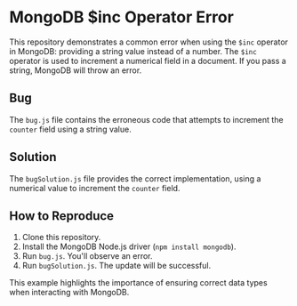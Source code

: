# MongoDB $inc Operator Error

This repository demonstrates a common error when using the `$inc` operator in MongoDB: providing a string value instead of a number. The `$inc` operator is used to increment a numerical field in a document. If you pass a string, MongoDB will throw an error.

## Bug

The `bug.js` file contains the erroneous code that attempts to increment the `counter` field using a string value. 

## Solution

The `bugSolution.js` file provides the correct implementation, using a numerical value to increment the `counter` field. 

## How to Reproduce

1. Clone this repository.
2. Install the MongoDB Node.js driver (`npm install mongodb`).
3. Run `bug.js`. You'll observe an error.
4. Run `bugSolution.js`. The update will be successful. 

This example highlights the importance of ensuring correct data types when interacting with MongoDB.